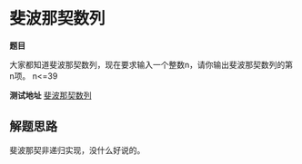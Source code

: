 # 斐波那契数列

**题目**

大家都知道斐波那契数列，现在要求输入一个整数n，请你输出斐波那契数列的第n项。
n<=39

**测试地址**
[斐波那契数列](https://www.nowcoder.com/practice/c6c7742f5ba7442aada113136ddea0c3?tpId=13&tqId=11160&rp=1&ru=/ta/coding-interviews&qru=/ta/coding-interviews/question-ranking)

## 解题思路

斐波那契非递归实现，没什么好说的。

